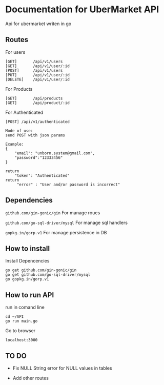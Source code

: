 Documentation for UberMarket API
===

Api for ubermarket writen in go

Routes
---

 For users

```
[GET]    	/api/v1/users
[GET]    	/api/v1/user/:id
[POST]  	/api/v1/users
[PUT]    	/api/v1/user/:id
[DELETE] 	/api/v1/user/:id
```
 For Products

```
[GET]		/api/products
[GET] 		/api/product/:id
```

For Authenticated

```
[POST] /api/v1/authenticated
```

```
Mode of use:
send POST with json params

Example:
{
	"email": "unborn.system@gmail.com",
	"password":"12333456"
}

return
 	"token": "Authenticated" 
return
	 "error" : "User and/or password is incorrect" 
```

Dependencies
--
`github.com/gin-gonic/gin` For manage roues

`github.com/go-sql-driver/mysql` For manage sql handlers

`gopkg.in/gorp.v1` For manage persistence in DB

How to install
--
 Install Depencencies


```
go get github.com/gin-gonic/gin
go get github.com/go-sql-driver/mysql
go gopkg.in/gorp.v1
```
How to run API
--
 run in comand line

```
cd ~/API
go run main.go
``` 

 Go to browser

```
localhost:3000
```

TO DO
--
* Fix NULL String error for NULL values in tables

* Add other routes 
